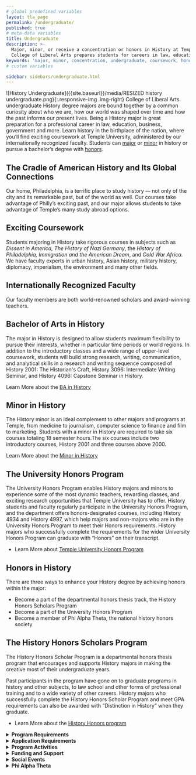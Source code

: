 ```yaml
---
# global predefined variables
layout: tla_page
permalink: /undergraduate/
published: true
# meta-data variables
title: Undergraduate
description: >-
  Major, minor, or receive a concentration or honors in History at Temple University. Coursework in the
  College of Liberal Arts prepares students for careers in law, education, business, government, and more.
keywords: 'major, minor, concentration, undergraduate, coursework, honors, funding, alpha theta'
# custom variables

sidebar: sidebars/undergraduate.html
---
```

![History Undergraduate]({{site.baseurl}}/media/RESIZED history undergraduate.png){:.responsive-img .img-right}
College of Liberal Arts undergraduate History degree majors are bound together by a common curiosity about who we are, how our world was shaped over time and how the past informs our present lives. Being a History major is great preparation for a professional career in law, education, business, government and more. Learn history in the birthplace of the nation, where you’ll find exciting coursework at Temple University, administered by our internationally recognized faculty. Students can [major](#bachelor-of-arts-in-history) or [minor](#minor-in-history) in history or pursue a bachelor’s degree with [honors](#honors-in-history).

## The Cradle of American History and Its Global Connections
Our home, Philadelphia, is a terrific place to study history — not only of the city and its remarkable past, but of the world as well. Our courses take advantage of Philly’s exciting past, and our major allows students to take advantage of Temple’s many study abroad options.

## Exciting Coursework
Students majoring in History take rigorous courses in subjects such as _Dissent in America, The History of Nazi Germany_, the _History of Philadelphia, Immigration and the American Dream_, and _Cold War Africa_. We have faculty experts in urban history, Asian history, military history, diplomacy, imperialism, the environment and many other fields.

## Internationally Recognized Faculty
Our faculty members are both world-renowned scholars and award-winning teachers.

## Bachelor of Arts in History
The major in History is designed to allow students maximum flexibility to pursue their interests, whether in particular time periods or world regions. In addition to the introductory classes and a wide range of upper-level coursework, students will build strong research, writing, communication, and analytical skills in a research and writing sequence composed of History 2001: The Historian's Craft, History 3096: Intermediate Writing Seminar, and History 4096: Capstone Seminar in History. 

Learn More about the [BA in History](https://www.temple.edu/academics/degree-programs/history-major-la-hist-ba)

## Minor in History
The History minor is an ideal complement to other majors and programs at Temple, from medicine to journalism, computer science to finance and film to marketing. Students with a minor in History are required to take six courses totaling 18 semester hours.The six courses include two introductory courses, History 2001 and three courses above 2000.

Learn More about the [Minor in History](http://bulletin.temple.edu/undergraduate/liberal-arts/history/minor-history/)

## The University Honors Program
The University Honors Program enables History majors and minors to experience some of the most dynamic teachers, rewarding classes, and exciting research opportunities that Temple University has to offer. History students and faculty regularly participate in the University Honors Program, and the department offers honors-designated courses, including History 4934 and History 4997, which help majors and non-majors who are in the University Honors Program to meet their Honors requirements. History majors who successfully complete the requirements for the wider University Honors Program can graduate with “Honors” on their transcript. 

- Learn More about [Temple University Honors Program](https://honors.temple.edu/)

## Honors in History
There are three ways to enhance your History degree by achieving honors within the major:

- Become a part of the departmental honors thesis track, the History Honors Scholars Program
- Become a part of the University Honors Program
- Become a member of Phi Alpha Theta, the national history honors society

## The History Honors Scholars Program
The History Honors Scholar Program is a departmental honors thesis program that encourages and supports History majors in making the creative most of their undergraduate years.

Past participants in the program have gone on to graduate programs in history and other subjects, to law school and other forms of professional training and to a wide variety of other careers. History majors who successfully complete the History Honors Scholar Program and meet GPA requirements can also be awarded with “Distinction in History” when they graduate.

- Learn More about the [History Honors program](http://bulletin.temple.edu/undergraduate/liberal-arts/history/ba-history/)

<details>
  <summary><strong>Program Requirements</strong></summary>
<blockquote>  
  <p>  
  The heart of the History Honors Scholar Program is the thesis, which gives students an opportunity to undertake in-depth historical 
  research and writing on a topic of their own choosing. In doing this, they are mentored by faculty in the History Department and part 
  of a cohort of other engaged and talented students undertaking their own research projects. The final version of the thesis will be
  required to be between 7000 and 10000 words, not including notes and bibliography. This is approximately the length of articles
  published in academic history journals. Students will also present their work.
  </p>
</blockquote>
  
  <blockquote>  
    <p>  
   The program runs on an annual basis and participants take two, three-credit courses during a single academic year. In the Fall 
   semester, students take History 4934 “Honors Historiography and Research Methods.” In this course, students develop their thesis 
   topics and work on researching them in primary and secondary sources. In the Spring semester, students take History 4997 “Honors 
   Thesis Seminar”. In this course, students complete their research and write, revise, and present their final thesis. Both of these
   courses are required for program participants and there are no substitutions possible. Completing History 4997 and the honors thesis 
   fulfills the “Capstone” writing requirement for History Majors. History majors need to separately fulfill the “Intermediate” writing 
   requirement for major, typically before they participate in the History Honors Scholar Program.
  </p>
 </blockquote>
    
  <blockquote>  
    <p>  
    Students who are double majors (including those in the Secondary Education/Social Studies and History joint degree program), 
    students with minors, transfer students, students studying abroad, and other types of students have all participated in the History 
    Honors Scholar Program in recent years. Interested students in such situations are encouraged to contact the program director as 
    early as possible to discuss how they might fit the thesis program into their academic plans. 
  </p>
 </blockquote>
 
  <blockquote>  
    <p>  
  The History Honors Scholar Program is a departmental honors program. It is separate from the University Honors program.  History  
  majors interested in the History Honors Scholar program are not required to be part of the University Honors program, but they can be 
  and the two programs are complimentary. Every year, the History Honors Scholars program includes some students who are in the 
  University Honors program and some who are not.
  </p>
 </blockquote>
</details>

<details>
  <summary><strong>Application Requirements</strong></summary>
<blockquote>  
  <p>  
  Writing an honors thesis is a challenging and rewarding endeavor.  Applicants for the History Honors Scholar Program should normally   
  have an overall GPA of 3.4 or higher and a GPA of 3.4 or higher within history courses. Most students who participate in the program 
  do so in their junior (60 or more credits earned) or senior (90 or more credits earned) years.
  </p>
</blockquote>
  
  <blockquote>  
    <p>  
    Admission to the program requires the recommendation of a History faculty member and is at the discretion of the History 
    Department. 
  </p>
 </blockquote>
 
  <blockquote>  
    <p>  
    For more information or to apply to the History Honors Scholar Program, contact the program director <a href="mailto:tglasson@temple.edu">Associate Professor Travis Glasson.</a>
  </p>
 </blockquote>
</details>

<details>
  <summary><strong>Program Activities</strong></summary>
<blockquote>  
  <p>  
  Graduating students in the Honors Program participate in an Honors Symposium in the late spring of their graduating year. At the symposium, students will present a 10-minute-long synopsis of their honors thesis to the community of History majors and faculty. The presentations describe their thesis journey: how they formulated their thesis problem, what kinds of sources they used to investigate their problem and their reflections on their arguments and findings.
  </p>
 </blockquote>
</details>

<details>
  <summary><strong>Funding and Support</strong></summary>
<blockquote>  
  <p>  
  Honors students can apply for financial support to cover research-related activities (such as visits to archives, travel to present scholarly papers etc.) up to $2,000 through the <a href="http://www.temple.edu/vpus/opportunities/">Undergraduate Research Incentive Fund.</a>
There are also funds available in the Diamond Research Scholars program.</a> Honors students are also encouraged to submit their completed theses to the <a href="http://guides.temple.edu/libraryprize">Library Prize for Undergraduate Research.</a>
  </p>
 </blockquote>
</details>

<details>
  <summary><strong>Social Events</strong></summary>
<blockquote>  
  <p>  
  The History Department will host an HONORS box lunch at the opening of each semester to encourage the growth of a vibrant community of 
  undergraduate scholars.
  </p>
 </blockquote>
</details>

<details>
  <summary><strong>Phi Alpha Theta</strong></summary>
<blockquote>  
  <p>  
  Phi Alpha Theta is a national history honors society that is open to both History majors and non-majors who have completed more than 12 credits in History and achieved a History GPA of 3.25 and a cumulative GPA of 3.1. To join Phi Alpha Theta, you don’t need to participate in the History Honors Scholars Program or the University Honors Program. For more information, contact the Phi Alpha Theta advisor, <a href="mailto:mrickett@temple.edu">Associate Professor Monica Ricketts.</a>
  </p>
 </blockquote>
</details>
